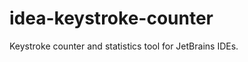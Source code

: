 # idea-keystroke-counter
<!-- Plugin description -->
Keystroke counter and statistics tool for JetBrains IDEs.
<!-- Plugin description end -->
